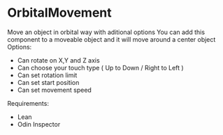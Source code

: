 # OrbitalMovement
Move an object in orbital way with aditional options
You can add this component to a moveable object and it will move around a center object
Options:
- Can rotate on X,Y and Z axis
- Can choose your touch type ( Up to Down / Right to Left )
- Can set rotation limit
- Can set start position
- Can set movement speed

Requirements:

- Lean
- Odin Inspector
